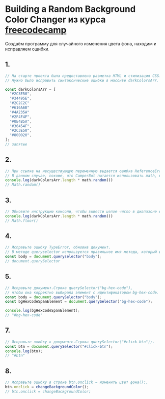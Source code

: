#  Building a Random Background Color Changer из курса [freecodecamp](https://www.freecodecamp.org/learn/javascript-algorithms-and-data-structures-v8/)
Создаём программу для случайного изменения цвета фона, находим и исправляем ошибки.

## 1.
```javascript
// На старте проекта была предоставлена разметка HTML и стилизация CSS.
// Нужно было исправить синтаксические ошибки в массиве darkColorsArr.

const darkColorsArr = [
  "#2C3E50",
  "#34495E",
  "#2C2C2C"
  "#616A6B"
  "#4A235A"
  "#2F4F4F",
  "#0E4B5A",
  "#36454F",
  "#2C3E50",
  "#800020",
];
// запятые
```
## 2.
```javascript
// При ссылке на несуществующую переменную выдается ошибка ReferenceError. 
// В данном случае, похоже, что CamperBot пытается использовать math, но в JavaScript нет объекта math.
console.log(darkColorsArr.length * math.random())
// Math.random()
```
## 3.
```javascript
// Обновите инструкцию консоли, чтобы вывести целое число в диапазоне от 0 до 9.
console.log(darkColorsArr.length * math.random())
// Math.floor()
```
## 4.
```javascript
// Исправьте ошибку TypeError, обновив документ.
// В методе queryselector используется правильное имя метода, который выбирает элемент из DOM.
const body = document.queryselector("body");
// document.querySelector
```
## 5.
```javascript
// Исправьте документ.Строка querySelector("bg-hex-code"), 
// чтобы она корректно выбирала элемент с идентификатором bg-hex-code.
const body = document.querySelector("body");
const bgHexCodeSpanElement = document.querySelector("bg-hex-code");

console.log(bgHexCodeSpanElement);
// "#bg-hex-code"
```
## 7.
```javascript
// Исправьте ошибку в документе.Строка querySelector("#click-btn");.
const btn = document.querySelector("#click-btn");
console.log(btn);
// "#btn"
```
## 8.
```javascript
// Исправьте ошибку в строке btn.onclick = изменить цвет фона();.
btn.onclick = changeBackgroundColor();
// btn.onclick = changeBackgroundColor;
```